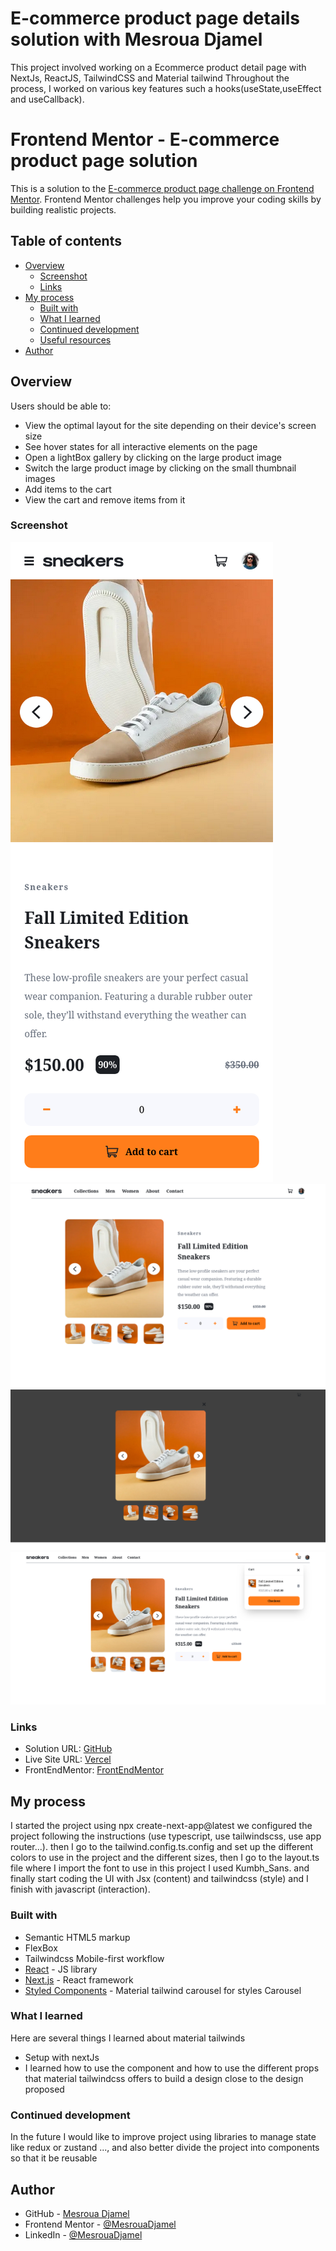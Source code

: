 # E-commerce product page details solution with Mesroua Djamel
This project involved working on a Ecommerce product detail page with NextJs, ReactJS, TailwindCSS and 
 Material tailwind Throughout the process, I worked on various key features such a  hooks(useState,useEffect and useCallback). 

# Frontend Mentor - E-commerce product page solution

This is a solution to the [E-commerce product page challenge on Frontend Mentor](https://www.frontendmentor.io/challenges/ecommerce-product-page-UPsZ9MJp6). Frontend Mentor challenges help you improve your coding skills by building realistic projects.

## Table of contents

- [Overview](#overview)
  - [Screenshot](#screenshot)
  - [Links](#links)
- [My process](#my-process)
  - [Built with](#built-with)
  - [What I learned](#what-i-learned)
  - [Continued development](#continued-development)
  - [Useful resources](#useful-resources)
- [Author](#author)



## Overview


Users should be able to:

- View the optimal layout for the site depending on their device's screen size
- See hover states for all interactive elements on the page
- Open a lightBox gallery by clicking on the large product image
- Switch the large product image by clicking on the small thumbnail images
- Add items to the cart
- View the cart and remove items from it

### Screenshot 

![App Screenshot](/public/screenShot/mobile.png)
![App Screenshot](/public/screenShot/desktop.png)
![App Screenshot](/public/screenShot/lightBox.png)
![App Screenshot](/public/screenShot/Cart.png)



### Links

- Solution URL: [GitHub]([https://your-solution-url.com](https://github.com/MesrouaDjamel/e-commerce-product-details-page))
- Live Site URL: [Vercel](https://your-live-site-url.com)
- FrontEndMentor: [FrontEndMentor](https://your-live-site-url.com)

## My process
I started the project using npx create-next-app@latest we configured the project following the instructions (use typescript, use tailwindscss, use app router...).
then I go to the tailwind.config.ts.config and set up the different colors to use in the project and the different  sizes, then I go to the layout.ts file where I import the font to use in this project I used Kumbh_Sans. and finally start coding the UI  with  Jsx (content)  and  tailwindcss (style) and I finish with javascript (interaction).

### Built with

- Semantic HTML5 markup
- FlexBox
- Tailwindcss Mobile-first workflow
- [React](https://reactjs.org/) - JS library
- [Next.js](https://nextjs.org/) - React framework
- [Styled Components](https://www.material-tailwind.com/docs/react/carousel) - Material tailwind carousel for styles Carousel


### What I learned
Here are several things I learned about material tailwinds
- Setup with nextJs
- I learned how to use the component and how to use the different props that material tailwindcss offers to build a design close to the design proposed

### Continued development

In the future I would like to improve project  using libraries to manage state like redux or zustand ..., and also better divide the project into components so that it be reusable


## Author

- GitHub - [Mesroua Djamel](https://www.your-site.com)
- Frontend Mentor - [@MesrouaDjamel](https://www.frontendmentor.io/profile/MesrouaDjamel)
- LinkedIn - [@MesrouaDjamel](https://www.linkedin.com/in/mesroua-djamel-86414b11a/)













